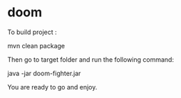 # doom

To build project :

mvn clean package

Then go to target folder and run the following command:

java -jar doom-fighter.jar

You are ready to go and enjoy.